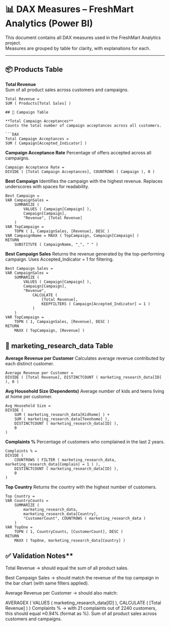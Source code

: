 # 📊 DAX Measures – FreshMart Analytics (Power BI)

This document contains all DAX measures used in the FreshMart Analytics project.  
Measures are grouped by table for clarity, with explanations for each.

---

## 📦 Products Table

**Total Revenue**  
Sum of all product sales across customers and campaigns.

```DAX
Total Revenue =
SUM ( Products[Total Sales] )

## 🎯 Campaign Table

**Total Campaign Acceptances**
Counts the total number of campaign acceptances across all customers.

```DAX
Total Campaign Acceptances =
SUM ( Campaign[Accepted_Indicator] )
```

**Campaign Acceptance Rate**
Percentage of offers accepted across all campaigns.

```DAX
Campaign Acceptance Rate =
DIVIDE ( [Total Campaign Acceptances], COUNTROWS ( Campaign ), 0 )
```

**Best Campaign**
Identifies the campaign with the highest revenue. Replaces underscores with spaces for readability.

```DAX
Best Campaign =
VAR CampaignSales =
    SUMMARIZE (
        VALUES ( Campaign[Campaign] ),
        Campaign[Campaign],
        "Revenue", [Total Revenue]
    )
VAR TopCampaign =
    TOPN ( 1, CampaignSales, [Revenue], DESC )
VAR CampaignName = MAXX ( TopCampaign, Campaign[Campaign] )
RETURN
    SUBSTITUTE ( CampaignName, "_", " " )
```
    
**Best Campaign Sales**
Returns the revenue generated by the top-performing campaign. Uses Accepted_Indicator = 1 for filtering.

```DAX
Best Campaign Sales =
VAR CampaignSales =
    SUMMARIZE (
        VALUES ( Campaign[Campaign] ),
        Campaign[Campaign],
        "Revenue",
            CALCULATE (
                [Total Revenue],
                KEEPFILTERS ( Campaign[Accepted_Indicator] = 1 )
            )
    )
VAR TopCampaign =
    TOPN ( 1, CampaignSales, [Revenue], DESC )
RETURN
    MAXX ( TopCampaign, [Revenue] )
```
    
## 👥 marketing_research_data Table

**Average Revenue per Customer**
Calculates average revenue contributed by each distinct customer.

```DAX
Average Revenue per Customer =
DIVIDE ( [Total Revenue], DISTINCTCOUNT ( marketing_research_data[ID] ), 0 )
```

**Avg Household Size (Dependents)**
Average number of kids and teens living at home per customer.

```DAX
Avg Household Size =
DIVIDE (
    SUM ( marketing_research_data[Kidhome] ) +
    SUM ( marketing_research_data[Teenhome] ),
    DISTINCTCOUNT ( marketing_research_data[ID] ),
    0
)
```

**Complaints %**
Percentage of customers who complained in the last 2 years.

```DAX
Complaints % =
DIVIDE (
    COUNTROWS ( FILTER ( marketing_research_data, marketing_research_data[Complain] = 1 ) ),
    DISTINCTCOUNT ( marketing_research_data[ID] ),
    0
)
```

**Top Country**
Returns the country with the highest number of customers.

```DAX
Top Country =
VAR CountryCounts =
    SUMMARIZE (
        marketing_research_data,
        marketing_research_data[Country],
        "CustomerCount", COUNTROWS ( marketing_research_data )
    )
VAR TopOne =
    TOPN ( 1, CountryCounts, [CustomerCount], DESC )
RETURN
    MAXX ( TopOne, marketing_research_data[Country] )
```
    
## ✅ Validation Notes**
Total Revenue → should equal the sum of all product sales.

Best Campaign Sales → should match the revenue of the top campaign in the bar chart (with same filters applied).

Average Revenue per Customer → should also match:

AVERAGEX ( VALUES ( marketing_research_data[ID] ), CALCULATE ( [Total Revenue] ) )
Complaints % → with 21 complaints out of 2240 customers, this should equal ≈0.94% (format as %). 
Sum of all product sales across customers and campaigns.

